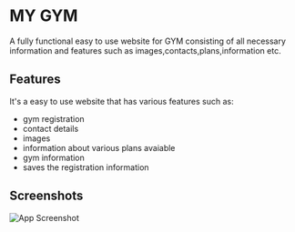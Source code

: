 
# MY GYM

A fully functional easy to use website for GYM consisting of all necessary information and features such as images,contacts,plans,information etc.


## Features

It's a easy to use website that has various features such as:
- gym registration 
- contact details
- images
- information about various plans avaiable
- gym information
- saves the registration information

## Screenshots

![App Screenshot](https://via.placeholder.com/468x300?text=App+Screenshot+Here)


